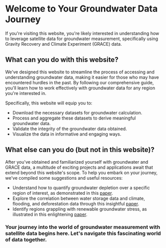 # Welcome to Your Groundwater Data Journey

If you're visiting this website, you're likely interested in understanding how to leverage satellite data for groundwater measurement, specifically using Gravity Recovery and Climate Experiment (GRACE) data.

## What can you do with this website?

We've designed this website to streamline the process of accessing and understanding groundwater data, making it easier for those who may have encountered hurdles in the past. By following our comprehensive guide, you'll learn how to work effectively with groundwater data for any region you're interested in.

Specifically, this website will equip you to:
- Download the necessary datasets for groundwater calculation.
- Process and aggregate these datasets to derive meaningful groundwater data.
- Validate the integrity of the groundwater data obtained.
- Visualize the data in informative and engaging ways.

## What else can you do (but not in this website)?

After you've obtained and familiarized yourself with groundwater and GRACE data, a multitude of exciting projects and applications await that extend beyond this website's scope. To help you embark on your journey, we've compiled some suggestions and useful resources:

- Understand how to quantify groundwater depletion over a specific region of interest, as demonstrated in this [paper](https://agupubs.onlinelibrary.wiley.com/doi/pdfdirect/10.1002/2014GL061055).
- Explore the correlation between water storage data and climate, flooding, and deforestation data through this insightful [paper](https://www.sciencedirect.com/science/article/pii/S0012825214000932#f0020).
- Identify regions grappling with renewable groundwater stress, as illustrated in this enlightening [paper](https://agupubs.onlinelibrary.wiley.com/doi/pdfdirect/10.1002/2015WR017349).

### Your journey into the world of groundwater measurement with satellite data begins here. Let's navigate this fascinating world of data together.
